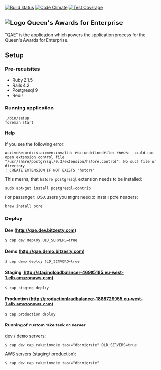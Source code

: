 [![Build Status](https://travis-ci.org/bitzesty/qae.svg?branch=master)](https://travis-ci.org/bitzesty/qae)
[![Code Climate](https://codeclimate.com/repos/547de5166956803114000f02/badges/123ad2d3eeebb6bf1ce1/gpa.svg)](https://codeclimate.com/repos/547de5166956803114000f02/feed)
[![Test Coverage](https://codeclimate.com/repos/547de5166956803114000f02/badges/123ad2d3eeebb6bf1ce1/coverage.svg)](https://codeclimate.com/repos/547de5166956803114000f02/feed)

![Logo](https://raw.githubusercontent.com/bitzesty/qae/master/public/logo.jpg) Queen's Awards for Enterprise
---------------------------

"QAE" is the application which powers the application process for the Queen's Awards for Enterprise.

## Setup

### Pre-requisites

* Ruby 2.1.5
* Rails 4.2
* Postgresql 9
* Redis

### Running application

```
./bin/setup
foreman start
```

#### Help

If you see the following error:

```
ActiveRecord::StatementInvalid: PG::UndefinedFile: ERROR:  could not open extension control file "/usr/share/postgresql/9.3/extension/hstore.control": No such file or directory
: CREATE EXTENSION IF NOT EXISTS "hstore"

```

This means, that `hstore postgresql` extension needs to be installed:

```
sudo apt-get install postgresql-contrib
```

For passenger:
OSX users you might need to install pcre headers:

```
brew install pcre
```

### Deploy

#### Dev (http://qae.dev.bitzesty.com)

```
$ cap dev deploy OLD_SERVERS=true
```

#### Demo (http://qae.demo.bitzesty.com)

```
$ cap demo deploy OLD_SERVERS=true
```

#### Staging (http://stagingloadbalancer-46995185.eu-west-1.elb.amazonaws.com)
```
$ cap staging deploy
```

#### Production (http://productionloadbalancer-1868729055.eu-west-1.elb.amazonaws.com)
```
$ cap production deploy
```

#### Running of custom rake task on server
dev / demo servers:
```
$ cap dev cap_rake:invoke task="db:migrate" OLD_SERVERS=true
```

AWS servers (staging/ production):
```
$ cap dev cap_rake:invoke task="db:migrate"
```
